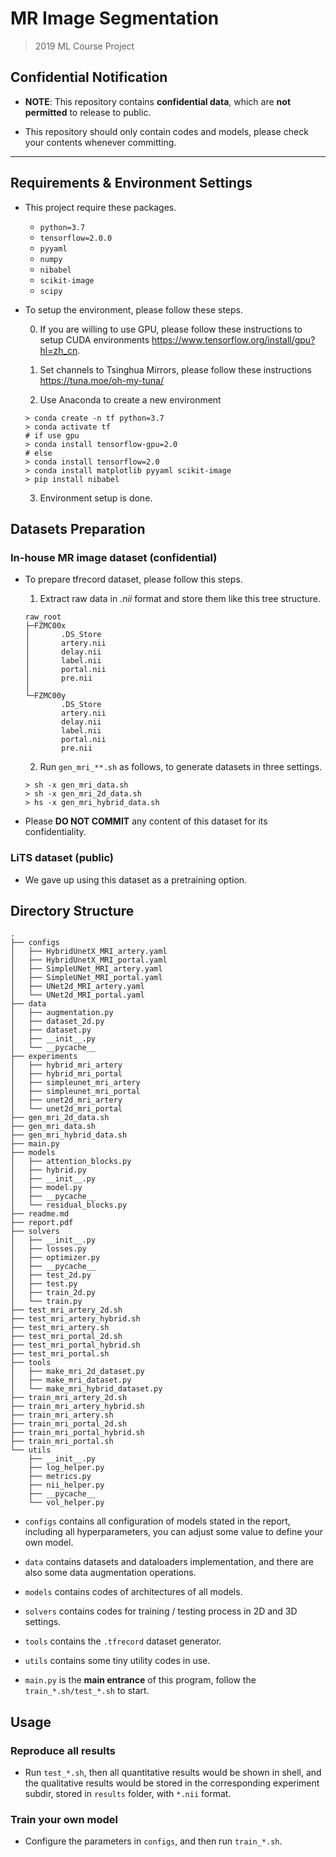 # MR Image Segmentation

> 2019 ML Course Project

## Confidential Notification

- **NOTE**: This repository contains **confidential data**, which are **not permitted** to release to public.

- This repository should only contain codes and models, please check your contents whenever committing.

---

## Requirements & Environment Settings

- This project require these packages.

    - `python=3.7`
    - `tensorflow=2.0.0`
    - `pyyaml`
    - `numpy`
    - `nibabel`
    - `scikit-image`
    - `scipy`

- To setup the environment, please follow these steps.

    0. If you are willing to use GPU, please follow these instructions to setup CUDA environments https://www.tensorflow.org/install/gpu?hl=zh_cn.

    1. Set channels to Tsinghua Mirrors, please follow these instructions https://tuna.moe/oh-my-tuna/

    2. Use Anaconda to create a new environment

    ```
    > conda create -n tf python=3.7
    > conda activate tf
    # if use gpu
    > conda install tensorflow-gpu=2.0
    # else 
    > conda install tensorflow=2.0
    > conda install matplotlib pyyaml scikit-image
    > pip install nibabel
    ```

    3. Environment setup is done.

## Datasets Preparation

### In-house MR image dataset (confidential)

- To prepare tfrecord dataset, please follow this steps.

    1. Extract raw data in *.nii* format and store them like this tree structure.

    ```
    raw_root
    ├─FZMC00x
    │       .DS_Store
    │       artery.nii
    │       delay.nii
    │       label.nii
    │       portal.nii
    │       pre.nii
    │
    └─FZMC00y
            .DS_Store
            artery.nii
            delay.nii
            label.nii
            portal.nii
            pre.nii
    ```
    
    2. Run `gen_mri_**.sh` as follows, to generate datasets in three settings.

    ```
    > sh -x gen_mri_data.sh
    > sh -x gen_mri_2d_data.sh
    > hs -x gen_mri_hybrid_data.sh
    ```

- Please **DO NOT COMMIT** any content of this dataset for its confidentiality. 

### LiTS dataset (public)

- We gave up using this dataset as a pretraining option.

## Directory Structure

```
.
├── configs
│   ├── HybridUnetX_MRI_artery.yaml
│   ├── HybridUnetX_MRI_portal.yaml
│   ├── SimpleUNet_MRI_artery.yaml
│   ├── SimpleUNet_MRI_portal.yaml
│   ├── UNet2d_MRI_artery.yaml
│   └── UNet2d_MRI_portal.yaml
├── data
│   ├── augmentation.py
│   ├── dataset_2d.py
│   ├── dataset.py
│   ├── __init__.py
│   └── __pycache__
├── experiments
│   ├── hybrid_mri_artery
│   ├── hybrid_mri_portal
│   ├── simpleunet_mri_artery
│   ├── simpleunet_mri_portal
│   ├── unet2d_mri_artery
│   └── unet2d_mri_portal
├── gen_mri_2d_data.sh
├── gen_mri_data.sh
├── gen_mri_hybrid_data.sh
├── main.py
├── models
│   ├── attention_blocks.py
│   ├── hybrid.py
│   ├── __init__.py
│   ├── model.py
│   ├── __pycache__
│   └── residual_blocks.py
├── readme.md
├── report.pdf
├── solvers
│   ├── __init__.py
│   ├── losses.py
│   ├── optimizer.py
│   ├── __pycache__
│   ├── test_2d.py
│   ├── test.py
│   ├── train_2d.py
│   └── train.py
├── test_mri_artery_2d.sh
├── test_mri_artery_hybrid.sh
├── test_mri_artery.sh
├── test_mri_portal_2d.sh
├── test_mri_portal_hybrid.sh
├── test_mri_portal.sh
├── tools
│   ├── make_mri_2d_dataset.py
│   ├── make_mri_dataset.py
│   └── make_mri_hybrid_dataset.py
├── train_mri_artery_2d.sh
├── train_mri_artery_hybrid.sh
├── train_mri_artery.sh
├── train_mri_portal_2d.sh
├── train_mri_portal_hybrid.sh
├── train_mri_portal.sh
└── utils
    ├── __init__.py
    ├── log_helper.py
    ├── metrics.py
    ├── nii_helper.py
    ├── __pycache__
    └── vol_helper.py
```

- `configs` contains all configuration of models stated in the report, including all hyperparameters, you can adjust some value to define your own model.

- `data` contains datasets and dataloaders implementation, and there are also some data augmentation operations. 

- `models` contains codes of architectures of all models.

- `solvers` contains codes for training / testing process in 2D and 3D settings.

- `tools` contains the `.tfrecord` dataset generator.

- `utils` contains some tiny utility codes in use.

- `main.py` is the **main entrance** of this program, follow the `train_*.sh/test_*.sh` to start.

## Usage

### Reproduce all results

- Run `test_*.sh`, then all quantitative results would be shown in shell, and the qualitative results would be stored in the corresponding experiment subdir, stored in `results` folder, with `*.nii` format.

### Train your own model

- Configure the parameters in `configs`, and then run `train_*.sh`.

